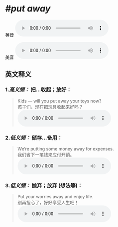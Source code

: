 # ***\#put away*** 
英音
<audio src="./media/put away1.aac" controls="controls"></audio>

美音
<audio src="./media/put away2.aac" controls="controls"></audio>



  

英文释义
---
### 1.*高义频：* **把...收起；放好：**  

 > Kids — will you put away your toys now?   
 > 孩子们，现在把玩具收起来好吗？    
<audio src="./media/put-15.aac" controls="controls"></audio>

### 2.*低义频：* **储存...备用：**  

 > We’re putting some money away for expenses.   
 > 我们省下一笔钱来应付开销。    
<audio src="./media/put-16.aac" controls="controls"></audio>

### 3.*低义频：* **抛弃；放弃 (想法等)：**  

 > Put your worries away and enjoy life.   
 > 别再担心了，好好享受人生吧！    
<audio src="./media/put-17.aac" controls="controls"></audio>



